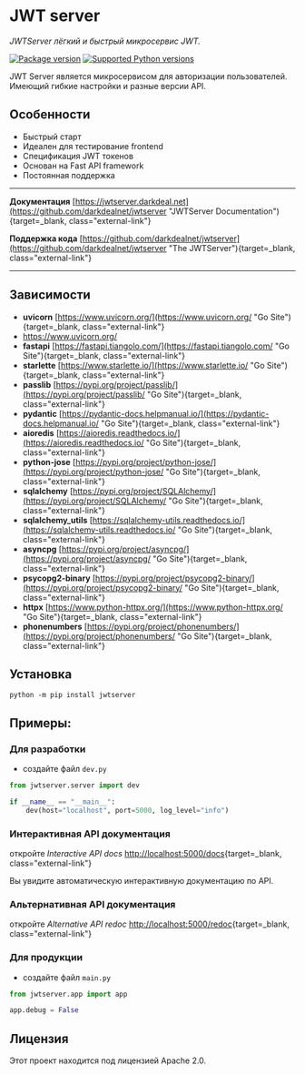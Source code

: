 # JWT server

_JWTServer лёгкий и быстрый микросервис JWT._

[![Package version](https://img.shields.io/pypi/v/jwtserver?color=%2334D058&label=pypi%20package)](https://pypi.org/project/jwtserver)
[![Supported Python versions](https://img.shields.io/pypi/pyversions/jwtserver.svg?color=%2334D058)](https://pypi.org/project/jwtserver)

JWT Server является микросервисом для авторизации пользователей. Имеющий гибкие настройки и разные версии API.

## Особенности

* Быстрый старт
* Идеален для тестирование frontend
* Спецификация JWT токенов
* Основан на Fast API framework
* Постоянная поддержка

---

**Документация** [https://jwtserver.darkdeal.net](https://github.com/darkdealnet/jwtserver "JWTServer Documentation"){target=_blank, class="external-link"}

**Поддержка кода** [https://github.com/darkdealnet/jwtserver](https://github.com/darkdealnet/jwtserver "The JWTServer"){target=_blank, class="external-link"}

---

## Зависимости

* **uvicorn** [https://www.uvicorn.org/](https://www.uvicorn.org/ "Go Site"){target=_blank, class="external-link"}
* <a href=https://www.uvicorn.org/ target="_blank">https://www.uvicorn.org/</a>
* **fastapi** [https://fastapi.tiangolo.com/](https://fastapi.tiangolo.com/ "Go Site"){target=_blank, class="external-link"}
* **starlette** [https://www.starlette.io/](https://www.starlette.io/ "Go Site"){target=_blank, class="external-link"}
* **passlib** [https://pypi.org/project/passlib/](https://pypi.org/project/passlib/ "Go Site"){target=_blank, class="external-link"}
* **pydantic** [https://pydantic-docs.helpmanual.io/](https://pydantic-docs.helpmanual.io/ "Go Site"){target=_blank, class="external-link"}
* **aioredis** [https://aioredis.readthedocs.io/](https://aioredis.readthedocs.io/ "Go Site"){target=_blank, class="external-link"}
* **python-jose** [https://pypi.org/project/python-jose/](https://pypi.org/project/python-jose/ "Go Site"){target=_blank, class="external-link"}
* **sqlalchemy** [https://pypi.org/project/SQLAlchemy/](https://pypi.org/project/SQLAlchemy/ "Go Site"){target=_blank, class="external-link"}
* **sqlalchemy_utils** [https://sqlalchemy-utils.readthedocs.io/](https://sqlalchemy-utils.readthedocs.io/ "Go Site"){target=_blank, class="external-link"}
* **asyncpg** [https://pypi.org/project/asyncpg/](https://pypi.org/project/asyncpg/ "Go Site"){target=_blank, class="external-link"}
* **psycopg2-binary** [https://pypi.org/project/psycopg2-binary/](https://pypi.org/project/psycopg2-binary/ "Go Site"){target=_blank, class="external-link"}
* **httpx** [https://www.python-httpx.org/](https://www.python-httpx.org/ "Go Site"){target=_blank, class="external-link"}
* **phonenumbers** [https://pypi.org/project/phonenumbers/](https://pypi.org/project/phonenumbers/ "Go Site"){target=_blank, class="external-link"}

## Установка

```shell
python -m pip install jwtserver 
```

## Примеры:

### Для разработки

* создайте файл `dev.py`

```python
from jwtserver.server import dev

if __name__ == "__main__":
    dev(host="localhost", port=5000, log_level="info")
```

### Интерактивная API документация

откройте _Interactive API docs_ [http://localhost:5000/docs](http://localhost:5000/docs "Go Site"){target=_blank, class="external-link"}

Вы увидите автоматическую интерактивную документацию по API.

### Альтернативная API документация

откройте _Alternative  API redoc_ [http://localhost:5000/redoc](http://localhost:5000/redoc "Go Site"){target=_blank, class="external-link"}

### Для продукции

* создайте файл `main.py`

```python
from jwtserver.app import app

app.debug = False
```

## Лицензия
Этот проект находится под лицензией Apache 2.0.
